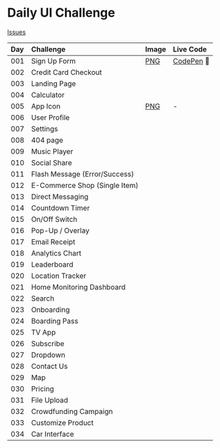 # Daily UI Challenge

[Issues](https://github.com/vicainelli/designs/issues?q=is%3Aopen+label%3A"Daily+UI+Challenge"+sort%3Acreated-asc)

| Day | Challenge | Image | Live Code |
|:--- |:--- |:--- |:--- |
| 001 | Sign Up Form | [PNG](png/dailyui-001-signup.png) | [CodePen](https://codepen.io/vicainelli/pen/vvaGXV) 🚧 |
| 002 | Credit Card Checkout |  |
| 003 | Landing Page| |
| 004 | Calculator | |
| 005 | App Icon | [PNG](png/dailyui-005-app-icon.png) | - |
| 006 | User Profile | |
| 007 | Settings | |
| 008 | 404 page | |
| 009 | Music Player | |
| 010 | Social Share | |
| 011 | Flash Message (Error/Success) | |
| 012 | E-Commerce Shop (Single Item) | |
| 013 | Direct Messaging | |
| 014 | Countdown Timer | |
| 015 | On/Off Switch | |
| 016 | Pop-Up / Overlay | |
| 017 | Email Receipt | |
| 018 | Analytics Chart | |
| 019 | Leaderboard | |
| 020 | Location Tracker | |
| 021 | Home Monitoring Dashboard | |
| 022 | Search | |
| 023 | Onboarding | |
| 024 | Boarding Pass | |
| 025 | TV App | |
| 026 | Subscribe | |
| 027 | Dropdown | |
| 028 | Contact Us | |
| 029 | Map | |
| 030 | Pricing | |
| 031 | File Upload | |
| 032 | Crowdfunding Campaign | |
| 033 | Customize Product | |
| 034 | Car Interface | |
